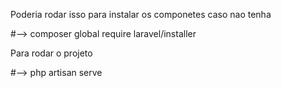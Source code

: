 Poderia rodar isso para instalar os componetes caso nao tenha

#--> composer global require laravel/installer 

Para rodar o projeto

#--> php artisan serve